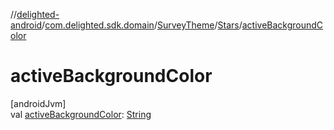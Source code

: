 //[delighted-android](../../../../index.md)/[com.delighted.sdk.domain](../../index.md)/[SurveyTheme](../index.md)/[Stars](index.md)/[activeBackgroundColor](active-background-color.md)

# activeBackgroundColor

[androidJvm]\
val [activeBackgroundColor](active-background-color.md): [String](https://kotlinlang.org/api/latest/jvm/stdlib/kotlin/-string/index.html)
